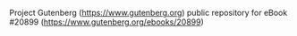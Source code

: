Project Gutenberg (https://www.gutenberg.org) public repository for eBook #20899 (https://www.gutenberg.org/ebooks/20899)

